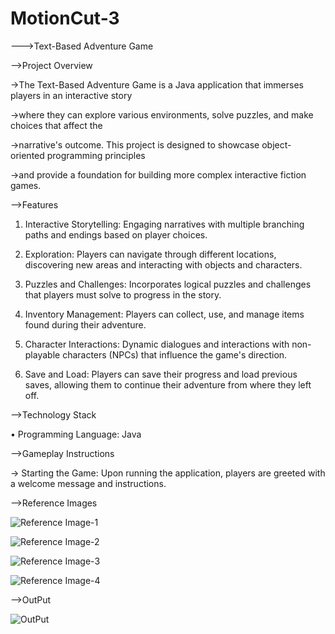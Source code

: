 # MotionCut-3
--->Text-Based Adventure Game

-->Project Overview

->The Text-Based Adventure Game is a Java application that immerses players in an interactive story

->where they can explore various environments, solve puzzles, and make choices that affect the

->narrative's outcome. This project is designed to showcase object-oriented programming principles

->and provide a foundation for building more complex interactive fiction games.

-->Features

1. Interactive Storytelling: Engaging narratives with multiple branching paths and endings based
   on player choices.
   
2. Exploration: Players can navigate through different locations, discovering new areas and
   interacting with objects and characters.
   
3. Puzzles and Challenges: Incorporates logical puzzles and challenges that players must solve to
   progress in the story.
   
4. Inventory Management: Players can collect, use, and manage items found during their
   adventure.
   
5. Character Interactions: Dynamic dialogues and interactions with non-playable characters (NPCs)
   that influence the game's direction.
   
6. Save and Load: Players can save their progress and load previous saves, allowing them to
  continue their adventure from where they left off.

-->Technology Stack

• Programming Language: Java

-->Gameplay Instructions

-> Starting the Game: Upon running the application, players are greeted with a welcome message
and instructions.

-->Reference Images

![Reference Image-1](https://github.com/naveen22999/MotionCut-3/assets/170524966/5ac573b1-c48b-4857-b49d-ccb1ef1b5a47)

![Reference Image-2](https://github.com/naveen22999/MotionCut-3/assets/170524966/628cc5fa-96f9-4877-88a0-fc299f3c36a3)

![Reference Image-3](https://github.com/naveen22999/MotionCut-3/assets/170524966/8c293bf2-790f-481b-a5a9-fe15920b4e6a)

![Reference Image-4](https://github.com/naveen22999/MotionCut-3/assets/170524966/a95bf3dd-387f-4a01-960e-bdd252acaa7b)

-->OutPut

![OutPut](https://github.com/naveen22999/MotionCut-3/assets/170524966/f81dada2-e3f4-41a4-ae36-de2db7dcae02)




